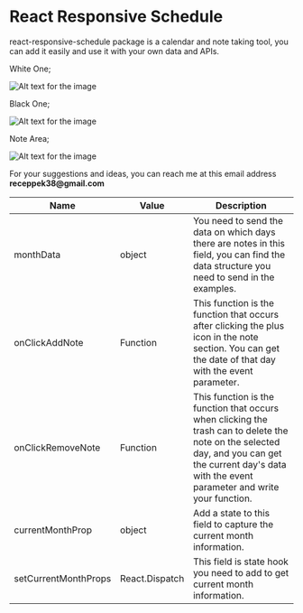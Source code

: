 # React Responsive Schedule

react-responsive-schedule package is a calendar and note taking tool, you can add it easily and use it with your own data and APIs.

White One;

![Alt text for the image](https://project-storage-phi.vercel.app/white.png)

Black One;

![Alt text for the image](https://project-storage-phi.vercel.app/black.png)

Note Area;

![Alt text for the image](https://project-storage-phi.vercel.app/note.png)

For your suggestions and ideas, you can reach me at this email address __receppek38@gmail.com__

| Name     | Value     | Description     |
|--------------|--------------|--------------|
| monthData | object | You need to send the data on which days there are notes in this field, you can find the data structure you need to send in the examples. |
| onClickAddNote | Function | This function is the function that occurs after clicking the plus icon in the note section. You can get the date of that day with the event parameter. |
| onClickRemoveNote | Function | This function is the function that occurs when clicking the trash can to delete the note on the selected day, and you can get the current day's data with the event parameter and write your function. |
| currentMonthProp | object | Add a state to this field to capture the current month information. |
| setCurrentMonthProps | React.Dispatch | This field is state hook you need to add to get current month information. |